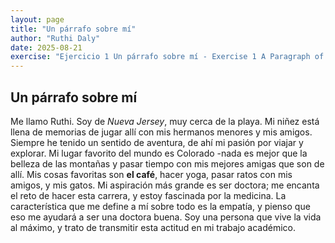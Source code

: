 ```yaml
---
layout: page
title: "Un párrafo sobre mí"
author: "Ruthi Daly"
date: 2025-08-21
exercise: "Ejercicio 1 Un párrafo sobre mí - Exercise 1 A Paragraph of Me"
---
```


## Un párrafo sobre mí 

Me llamo Ruthi. Soy de *Nueva Jersey*, muy cerca de la playa. Mi niñez está llena de memorias de jugar allí con mis hermanos menores y mis amigos. Siempre he tenido un sentido de aventura, de ahí mi pasión por viajar y explorar. Mi lugar favorito del mundo es Colorado -nada es mejor que la belleza de las montañas y pasar tiempo con mis mejores amigas que son de allí. Mis cosas favoritas son **el café**, hacer yoga, pasar ratos con mis amigos, y mis gatos. Mi aspiración más grande es ser doctora; me encanta el reto de hacer esta carrera, y estoy fascinada por la medicina. La característica que me define a mí sobre todo es la empatía, y pienso que eso me ayudará a ser una doctora buena. Soy una persona que vive la vida al máximo, y trato de transmitir esta actitud en mi trabajo académico.

